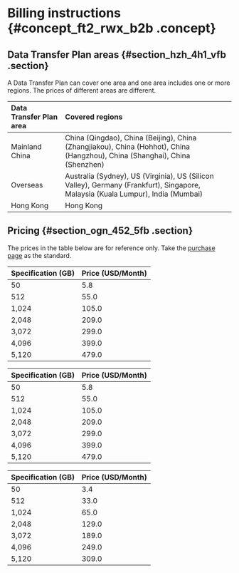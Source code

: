 # Billing instructions {#concept_ft2_rwx_b2b .concept}

## Data Transfer Plan areas {#section_hzh_4h1_vfb .section}

A Data Transfer Plan can cover one area and one area includes one or more regions. The prices of different areas are different.

|Data Transfer Plan area|Covered regions|
|:----------------------|:--------------|
|Mainland China|China \(Qingdao\), China \(Beijing\), China \(Zhangjiakou\), China \(Hohhot\), China \(Hangzhou\), China \(Shanghai\), China \(Shenzhen\)|
|Overseas|Australia \(Sydney\), US \(Virginia\), US \(Silicon Valley\), Germany \(Frankfurt\), Singapore, Malaysia \(Kuala Lumpur\), India \(Mumbai\)|
|Hong Kong|Hong Kong|

## Pricing {#section_ogn_452_5fb .section}

The prices in the table below are for reference only. Take the [purchase page](https://common-buy.aliyun.com/?&commodityCode=flowbag#/buy) as the standard.

|Specification \(GB\)|Price \(USD/Month\)|
|:-------------------|:------------------|
|50|5.8|
|512|55.0|
|1,024|105.0|
|2,048|209.0|
|3,072|299.0|
|4,096|399.0|
|5,120|479.0|

|Specification \(GB\)|Price \(USD/Month\)|
|:-------------------|:------------------|
|50|5.8|
|512|55.0|
|1,024|105.0|
|2,048|209.0|
|3,072|299.0|
|4,096|399.0|
|5,120|479.0|

|Specification \(GB\)|Price \(USD/Month\)|
|:-------------------|:------------------|
|50|3.4|
|512|33.0|
|1,024|65.0|
|2,048|129.0|
|3,072|189.0|
|4,096|249.0|
|5,120|309.0|

